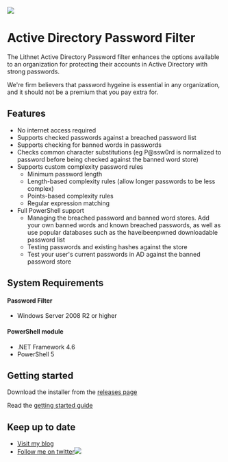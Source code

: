 ![](https://lithnet.github.io/images/logo-ex-small.png)
# Active Directory Password Filter
The Lithnet Active Directory Password filter enhances the options available to an organization for protecting their accounts in Active Directory with strong passwords.

We're firm believers that password hygeine is essential in any organization, and it should not be a premium that you pay extra for.

## Features
* No internet access required
* Supports checked passwords against a breached password list
* Supports checking for banned words in passwords
* Checks common character substitutions (eg P@ssw0rd is normalized to password before being checked against the banned word store)
* Supports custom complexity password rules
  * Minimum password length
  * Length-based complexity rules (allow longer passwords to be less complex)
  * Points-based complexity rules
  * Regular expression matching
* Full PowerShell support
  * Managing the breached password and banned word stores. Add your own banned words and known breached passwords, as well as use popular databases such as the haveibeenpwned downloadable password list
  * Testing passwords and existing hashes against the store
  * Test your user's current passwords in AD against the banned password store

## System Requirements
#### Password Filter
* Windows Server 2008 R2 or higher
#### PowerShell module
* .NET Framework 4.6
* PowerShell 5

## Getting started
Download the installer from the [releases page](https://github.com/lithnet/ad-password-filter/releases)

Read the [getting started guide](https://github.com/lithnet/ad-password-filter/wiki)

## Keep up to date
* [Visit my blog](http://blog.lithiumblue.com)
* [Follow me on twitter](https://twitter.com/RyanLNewington)![](http://twitter.com/favicon.ico)
